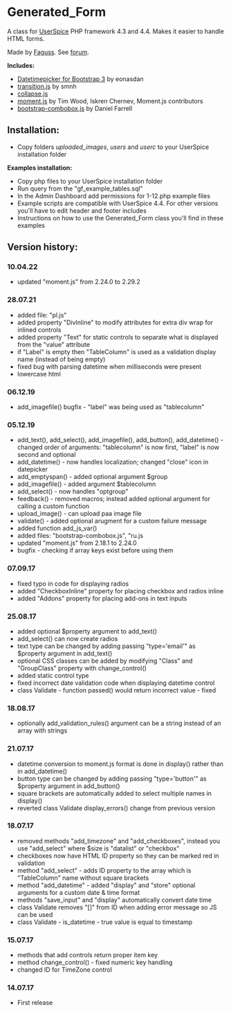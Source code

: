 # Generated_Form

A class for [UserSpice](https://userspice.com/) PHP framework 4.3 and 4.4. Makes it easier to handle HTML forms.

Made by [Faguss](https://ofp-faguss.com/). See [forum](https://userspice.com/forums/showthread.php?tid=644&highlight=generated_form).

**Includes:**
* [Datetimepicker for Bootstrap 3](https://github.com/Eonasdan/bootstrap-datetimepicker/) by eonasdan
* [transition.js](https://github.com/smnh/TransitionJs) by smnh
* [collapse.js](https://getbootstrap.com/docs/3.4/javascript/#collapse)
* [moment.js](https://momentjs.com/) by Tim Wood, Iskren Chernev, Moment.js contributors
* [bootstrap-combobox.js](https://github.com/danielfarrell/bootstrap-combobox) by Daniel Farrell

## Installation:

* Copy folders *uploaded_images*, *users* and *userc* to your UserSpice installation folder

**Examples installation:**

* Copy php files to your UserSpice installation folder
* Run query from the "gf_example_tables.sql"
* In the Admin Dashboard add permissions for 1-12.php example files
* Example scripts are compatible with UserSpice 4.4. For other versions you'll have to edit header and footer includes
* Instructions on how to use the Generated_Form class you'll find in these examples



## Version history:

### 10.04.22
* updated "moment.js" from 2.24.0 to 2.29.2

### 28.07.21
* added file: "pl.js"
* added property "DivInline" to modify attributes for extra div wrap for inlined controls
* added property "Text" for static controls to separate what is displayed from the "value" attribute
* if "Label" is empty then "TableColumn" is used as a validation display name (instead of being empty)
* fixed bug with parsing datetime when milliseconds were present
* lowercase html

### 06.12.19
* add_imagefile() bugfix - "label" was being used as "tablecolumn"

### 05.12.19

* add_text(), add_select(), add_imagefile(), add_button(), add_datetime() - changed order of arguments: "tablecolumn" is now first, "label" is now second and optional
* add_datetime() - now handles localization; changed "close" icon in datepicker
* add_emptyspan() - added optional argument $group
* add_imagefile() - added argument $tablecolumn
* add_select() - now handles "optgroup"
* feedback() - removed macros; instead added optional argument for calling a custom function
* upload_image() - can upload paa image file
* validate() - added optional arugment for a custom failure message
* added function add_js_var()
* added files: "bootstrap-combobox.js", "ru.js
* updated "moment.js" from 2.18.1 to 2.24.0
* bugfix - checking if array keys exist before using them


### 07.09.17

* fixed typo in code for displaying radios
* added "CheckboxInline" property for placing checkbox and radios inline
* added "Addons" property for placing add-ons in text inputs

### 25.08.17

* added optional $property argument to add_text()
* add_select() can now create radios
* text type can be changed by adding passing "type='email'" as $property argument in add_text()
* optional CSS classes can be added by modifying "Class" and "GroupClass" property with change_control()
* added static control type
* fixed incorrect date validation code when displaying datetime control
* class Validate - function passed() would return incorrect value - fixed

### 18.08.17

* optionally add_validation_rules() argument can be a string instead of an array with strings

### 21.07.17

* datetime conversion to moment.js format is done in display() rather than in add_datetime()
* button type can be changed by adding passing "type='button'" as $property argument in add_button()
* square brackets are automatically added to select multiple names in display()
* reverted class Validate display_errors() change from previous version

### 18.07.17

* removed methods "add_timezone" and "add_checkboxes", instead you use "add_select" where $size is "datalist" or "checkbox"
* checkboxes now have HTML ID property so they can be marked red in validation
* method "add_select" - adds ID property to the array which is "TableColumn" name without square brackets
* method "add_datetime" - added "display" and "store" optional arguments for a custom date & time format
* methods "save_input" and "display" automatically convert date time
* class Validate removes "[]" from ID when adding error message so JS can be used
* class Validate - is_datetime - true value is equal to timestamp

### 15.07.17

* methods that add controls return proper item key
* method change_control() - fixed numeric key handling
* changed ID for TimeZone control

### 14.07.17

* First release
